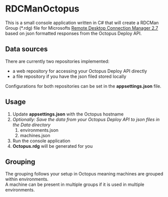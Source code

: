 # RDCManOctopus
This is a small console application written in C# that will create a RDCMan Group (*.rdg) file for Microsofts [Remote Desktop Connection Manager 2.7](https://www.microsoft.com/en-us/download/details.aspx?id=44989) based on json formatted responses from the Octopus Deploy API.

## Data sources
There are currently two repositories implemented:
* a web repository for accessing your Octopus Deploy API directly
* a file repository if you have the json filed stored locally

Configurations for both repositories can be set in the **appsettings.json** file.

## Usage
1. Update **appsettings.json** with the Octopus hostname
2. *Optionally: Save the data from your Octopus Deploy API to json files in the Data directory*
	1. environments.json
	2. machines.json
2. Run the console application
3. **Octopus.rdg** will be generated for you

## Grouping
The grouping follows your setup in Octopus meaning machines are grouped within environments.  
A machine can be present in multiple groups if it is used in multiple environments.